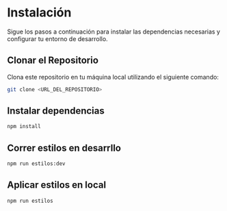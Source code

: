# Instalación

Sigue los pasos a continuación para instalar las dependencias necesarias y configurar tu entorno de desarrollo.

## Clonar el Repositorio

Clona este repositorio en tu máquina local utilizando el siguiente comando:

```bash
git clone <URL_DEL_REPOSITORIO>
```

## Instalar dependencias

```bash
npm install
```

## Correr estilos en desarrllo

```bash
npm run estilos:dev
```

## Aplicar estilos en local

```bash
npm run estilos
```